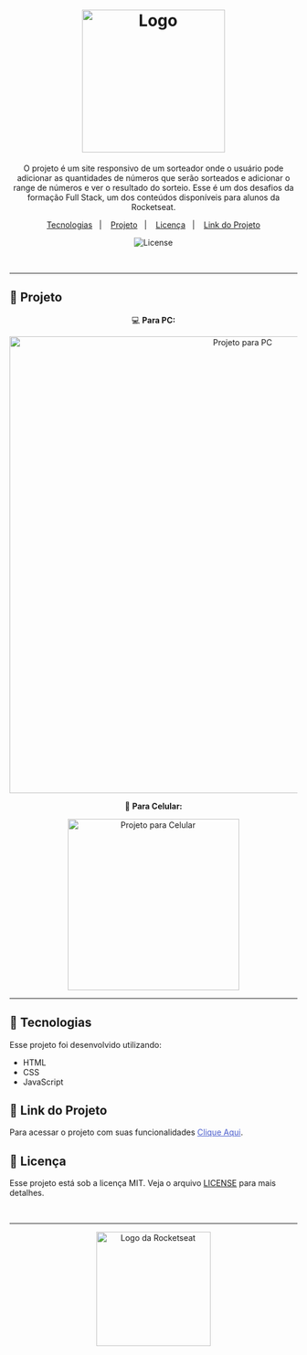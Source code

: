 <h1 align="center">
  <img alt="Logo" src="https://github.com/user-attachments/assets/1fd876b5-4339-461a-a459-46c00a7ae3bd" width="250px" >
</h1>

<p align="center">
 O projeto é um site responsivo de um sorteador onde o usuário pode adicionar as quantidades de números que serão sorteados e adicionar o range de números e ver o resultado do sorteio.
Esse é um dos desafios da formação Full Stack, um dos conteúdos disponíveis para alunos da Rocketseat.
</p>

<p align="center">
  <a href="#-tecnologias">Tecnologias</a>&nbsp;&nbsp;&nbsp;|&nbsp;&nbsp;&nbsp;
  <a href="#-projeto">Projeto</a>&nbsp;&nbsp;&nbsp;|&nbsp;&nbsp;&nbsp;
  <a href="#-licença">Licença</a>&nbsp;&nbsp;&nbsp;|&nbsp;&nbsp;&nbsp;
  <a href="#-link-do-projeto">Link do Projeto</a>
</p>

<p align="center">
  <img alt="License" src="https://img.shields.io/static/v1?label=license&message=MIT&color=0F172A&labelColor=1D4ED8">
</p>

<br>

---

## 📂 Projeto

<p align="center">💻 <b>Para PC:</b></p>
<p align="center">
  <img alt="Projeto para PC" src="https://github.com/user-attachments/assets/c6da58fa-4e20-4231-b8fb-9a2b2b002a12" width="800px">
</p>

<p align="center">📱 <b>Para Celular:</b></p>
<p align="center">
  <img alt="Projeto para Celular" src="https://github.com/user-attachments/assets/52e1330b-019f-4d94-b611-e932df947516" width="300px">
</p>

---

## 🚀 Tecnologias

Esse projeto foi desenvolvido utilizando:

- HTML
- CSS
- JavaScript

## 🔗 Link do Projeto

Para acessar o projeto com suas funcionalidades <a href="" target="_blank" style="color: #4a5dcd;">Clique Aqui</a>.

## 📝 Licença

Esse projeto está sob a licença MIT. Veja o arquivo [LICENSE](./LICENSE) para mais detalhes.

<br>

---

<p align="center">
  <img alt="Logo da Rocketseat" src="https://github.com/user-attachments/assets/39908634-2aee-4435-8513-fb952559fe3c" width="200px" />
</p>
